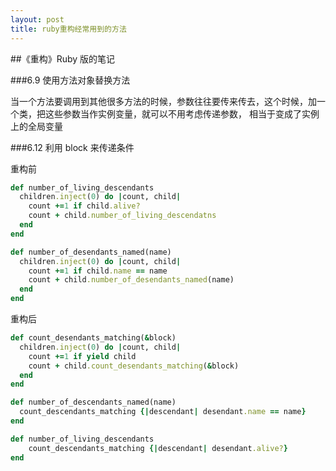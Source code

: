 ```yaml
---
layout: post
title: ruby重构经常用到的方法
---
```


##《重构》Ruby 版的笔记

###6.9 使用方法对象替换方法

当一个方法要调用到其他很多方法的时候，参数往往要传来传去，这个时候，加一个类，把这些参数当作实例变量，就可以不用考虑传递参数，
相当于变成了实例上的全局变量

###6.12 利用 block 来传递条件

重构前

```ruby
def number_of_living_descendants
  children.inject(0) do |count, child|
    count +=1 if child.alive?
    count + child.number_of_living_descendatns
  end
end

def number_of_desendants_named(name)
  children.inject(0) do |count, child|
    count +=1 if child.name == name
    count + child.number_of_desendants_named(name)
  end
end
```

重构后

```ruby
def count_desendants_matching(&block)
  children.inject(0) do |count, child|
    count +=1 if yield child
    count + child.count_desendants_matching(&block)
  end
end

def number_of_descendants_named(name)
  count_descendants_matching {|descendant| desendant.name == name}
end

def number_of_living_descendants
    count_descendants_matching {|descendant| desendant.alive?}
end
```
